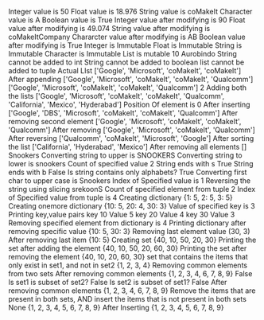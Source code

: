 Integer value is 50
Float value is 18.976
String value is coMakeIt
Character value is A
Boolean value is True
Integer value after modifying is 90
Float value after modifying is 49.074
String value after modifying is coMakeItCompany
Chararcter value after modifying is AB
Boolean value after modifying is True
Integer is Immutable
Float is Immutable
String is Immutable
Character is Immutable
List is mutable
10
Aurobindo
String cannot be added to int
String cannot be added to boolean
list cannot be added to tuple
Actual LIst ['Google', 'Microsoft', 'coMakeIt', 'coMakeIt']
After appending ['Google', 'Microsoft', 'coMakeIt', 'coMakeIt', 'Qualcomm']
['Google', 'Microsoft', 'coMakeIt', 'coMakeIt', 'Qualcomm']
2
Adding both the lists ['Google', 'Microsoft', 'coMakeIt', 'coMakeIt', 'Qualcomm', 'California', 'Mexico', 'Hyderabad']
Position Of element is 0
After inserting ['Google', 'DBS', 'Microsoft', 'coMakeIt', 'coMakeIt', 'Qualcomm']
After removing second element ['Google', 'Microsoft', 'coMakeIt', 'coMakeIt', 'Qualcomm']
After removing ['Google', 'Microsoft', 'coMakeIt', 'Qualcomm']
After reversing ['Qualcomm', 'coMakeIt', 'Microsoft', 'Google']
After sorting the list ['California', 'Hyderabad', 'Mexico']
After removing all elements []
Snookers
Converting string to upper is SNOOKERS
Converting string to lower is snookers
Count of specified value 2
String ends with s True
String ends with b False
Is string contains only alphabets? True
Converting first char to upper case is  Snookers
Index of Specified value is 1
Reversing the string using slicing srekoonS
Count of specified element from tuple 2
Index of Specified value from tuple is 4
Creating dictionary {1: 5, 2: 5, 3: 5}
Creating onemore dictionary {10: 5, 20: 4, 30: 3}
Value of specified key is 3
Printing key,value pairs
key 10 Value 5
key 20 Value 4
key 30 Value 3
Removing specified element from dictionary is 4
Printing dictionary after removing specific value {10: 5, 30: 3}
Removing last element value (30, 3)
After removing last item {10: 5}
Creating set {40, 10, 50, 20, 30}
Printing the set after adding the element {40, 10, 50, 20, 60, 30}
Printing the set after removing the element {40, 10, 20, 60, 30}
set that contains the items that only exist in set1, and not in set2 {1, 2, 3, 4}
Removing common elements from two sets
After removing common elements {1, 2, 3, 4, 6, 7, 8, 9}
False
Is set1 is subset of set2? False
Is set2 is subset of set1? False
After removing common elements {1, 2, 3, 4, 6, 7, 8, 9}
Remove the items that are present in both sets, AND insert the items that is not present in both sets None
{1, 2, 3, 4, 5, 6, 7, 8, 9}
After Inserting {1, 2, 3, 4, 5, 6, 7, 8, 9}
